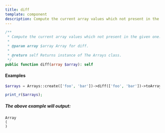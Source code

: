 ```yaml
---
title: diff
template: component
description: Compute the current array values which not present in the given one.
---
```


```php
/**
 * Compute the current array values which not present in the given one.
 *
 * @param array $array Array for diff.
 *
 * @return self Returns instance of The Arrays class.
 */
public function diff(array $array): self
```

#### Examples

```php
$arrays = Arrays::create(['foo', 'bar'])->diff(['foo', 'bar'])->toArray();

print_r($arrays);
```

##### The above example will output:

```text
Array
(
)
```
